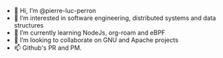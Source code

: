 - 👋 Hi, I’m @pierre-luc-perron
- 👀 I’m interested in software engineering, distributed systems and data structures
- 🌱 I’m currently learning NodeJs, org-roam and eBPF
- 💞️ I’m looking to collaborate on GNU and Apache projects
- 📫 Github's PR and PM.

<!---
pierre-luc-perron/pierre-luc-perron is a ✨ special ✨ repository because its `README.md` (this file) appears on your GitHub profile.
You can click the Preview link to take a look at your changes.
--->
